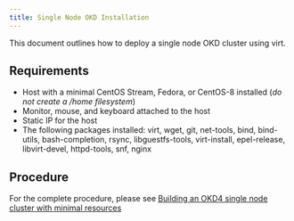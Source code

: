 ```yaml
---
title: Single Node OKD Installation
---
```


This document outlines how to deploy a single node OKD cluster using virt.

## Requirements

- Host with a minimal CentOS Stream, Fedora, or CentOS-8 installed (*do not create a /home filesystem*)
- Monitor, mouse, and keyboard attached to the host
- Static IP for the host
- The following packages installed: virt, wget, git, net-tools, bind, bind-utils, bash-completion, rsync, libguestfs-tools, virt-install, epel-release, libvirt-devel, httpd-tools, snf, nginx

## Procedure 

For the complete procedure, please see [Building an OKD4 single node cluster with minimal resources](https://cgruver.github.io/okd4-single-node-cluster)
